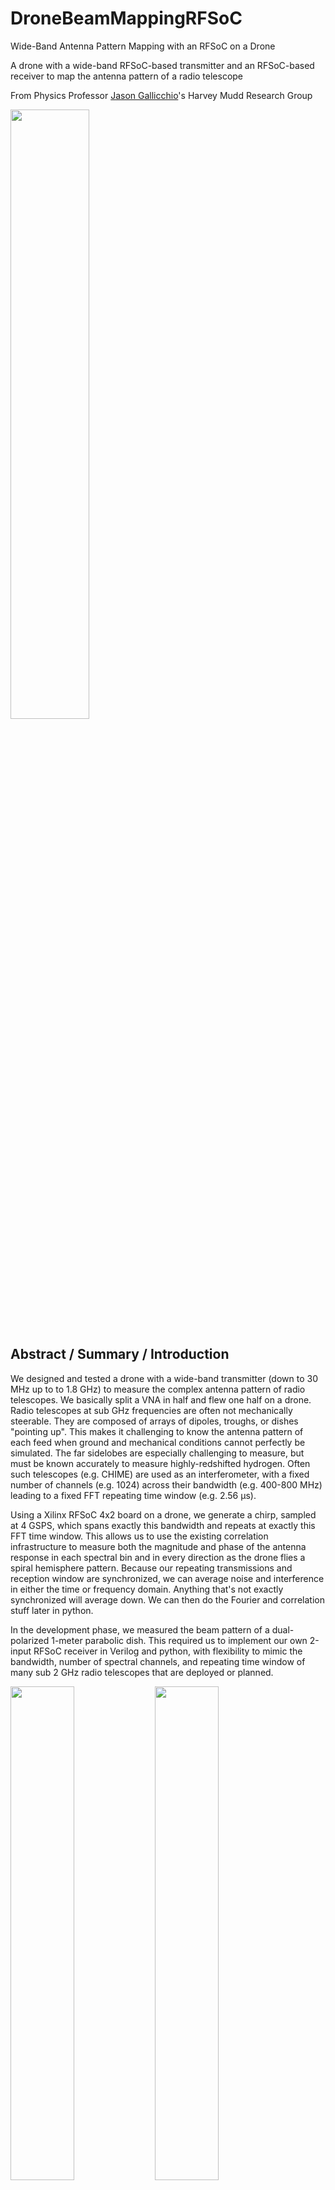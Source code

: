 # DroneBeamMappingRFSoC

Wide-Band Antenna Pattern Mapping with an RFSoC on a Drone

A drone with a wide-band RFSoC-based transmitter and an RFSoC-based receiver to map the antenna pattern of a radio telescope

From Physics Professor [Jason Gallicchio](https://www.hmc.edu/physics/faculty-staff/gallicchio/)'s Harvey Mudd Research Group

<img src="images/drone_in_air.jpg" width="50%"/>

## Abstract / Summary / Introduction

We designed and tested a drone with a wide-band transmitter (down to 30 MHz up to to 1.8 GHz) to measure the complex antenna pattern of radio telescopes. We basically split a VNA in half and flew one half on a drone. Radio telescopes at sub GHz frequencies are often not mechanically steerable. They are composed of arrays of dipoles, troughs, or dishes "pointing up". This makes it challenging to know the antenna pattern of each feed when ground and mechanical conditions cannot perfectly be simulated. The far sidelobes are especially challenging to measure, but must be known accurately to measure highly-redshifted hydrogen. Often such telescopes (e.g. CHIME) are used as an interferometer, with a fixed number of channels (e.g. 1024) across their bandwidth (e.g. 400-800 MHz) leading to a fixed FFT repeating time window (e.g. 2.56 µs).

Using a Xilinx RFSoC 4x2 board on a drone, we generate a chirp, sampled at 4 GSPS, which spans exactly this bandwidth and repeats at exactly this FFT time window. This allows us to use the existing correlation infrastructure to measure both the magnitude and phase of the antenna response in each spectral bin and in every direction as the drone flies a spiral hemisphere pattern. Because our repeating transmissions and reception window are synchronized, we can average noise and interference in either the time or frequency domain. Anything that's not exactly synchronized will average down. We can then do the Fourier and correlation stuff later in python.

In the development phase, we measured the beam pattern of a dual-polarized 1-meter parabolic dish. This required us to implement our own 2-input RFSoC receiver in Verilog and python, with flexibility to mimic the bandwidth, number of spectral channels, and repeating time window of many sub 2 GHz radio telescopes that are deployed or planned.


<img src="images/payload_RFSoC_antenna_from_above.jpg" width="45%"/>
<img src="images/payload_RFSoC_antenna_from_side.jpg" width="45%"/>

Our portable, pretend radio telescope for on-campus testing:

<img src="images/dish_antenna_inside.jpg" width="45%"/>

## GNURadio Prototype

The GNURadio prototype is [Zadoff_Chu_Demonstrator.grc](./Zadoff_Chu_Demonstrator.grc) and includes a simple embedded python function definition to generate the chirp: a [Zadoff Chu Sequence](https://en.wikipedia.org/wiki/Zadoff%E2%80%93Chu_sequence) at startup.

The GNURadio prototype, by default, runs on a USRP B210 at a complex sample rate of 25 MSPS and therefore a bandwidth of 25 MHz, centered around 915 MHz (adjustable with a slider).  This compares to the RFSoC bandwidth of 2 GHz --- a factor of 80 wider. The signal processing math is otherwise identical, though no averaging is currently being done in the GNURadio prototype.

<img src="images/Photo_GNURadio_Zadoff_Chu_Demonstrator_flowgraph.jpg" width="90%"/>

<img src="images/Screenshot_GNURadio_Zadoff_Chu_Demonstrator_flowgraph.png" width="90%"/>

<img src="images/Screenshot_GNURadio_Zadoff_Chu_Demonstrator_running.png" width="90%"/>


The GNURadio prototype only took an hour or two to make, but demonstrates:
* You can see the correlation go down as you make the polarization of the antennas less parallel.
* You can see the phase change when you move the antennas *even a fraction of a centimeter* closer or farther away (for a 30 cm wavelength).
* You change the central frequency to operate at the edge of the bandpass filter and see the cutoff in the cross spectrum.
* I even do a version of the RFSoC's accumulate and dump in the time domain, though in the GNU Radi prototype, it's really an IIR filter with a slider as a parameter that, by default, averages around the last 100 capture windows with exponentially-falling weights in the past.

Unfortunately, there are challenges with the hardware:
* The DC compensation screws up the spectrum around the carrier. The rolloff near the edges makes that response not ideal. I should only transmit well within only the upper or lower half of the B210's band.
* Every time I get an underrun, the offset between transmit and receive resets to some arbitrary number of samples. I can manually "tune it out" each time this happens.

## Overview of FPGA Verilog and Python

Both the transmitter and receiver use the same FPGA image from the same PYNQ-based microSD card image running on RFSoC 4x2 boards. One board can be used for both tranmsit and receive in the lab without the hastle of GPSDO synchronization.

The starting point was RFSoC-MTS <https://github.com/Xilinx/RFSoC-MTS>, the RFSOC-PYNQ Multi-Tile Synchronization Overlay running on the RFSoC4x2. Yes, it synchronizes the tiles, but it also is a simple project where you can 
* write samples to 2 FPGA RAMs (one for each DAC) as if they were 2 int16 numpy arrays, then
* trigger repeated transmits, squirting the samples out of the 2 DACs at 4 GSPS with no gaps, while
* capturing samples from up to 3 ADCs into 2 FPGA RAMs that are acceessed as3 int16 arrays

I made the following changes:
* We don't need to output or capture the entire array. Instead, you can write a `nSamples` in python which will cause the output to repeat after fewer samples. It must remain a multiple of 16 because the DACs are fed in parallel in groups of 16 samples. This one change is all that is needed for the transmitter, and it can be implimented entire by editing the block diagram in Vivado.
* For the receiver, I don't do any channelization or cross correlation in Verilog. Instead, I implimented a simple [AccumulateAndDump.v](AccumulateAndDump.v) Verilog block. This is an int32 array at least `nSamples` long that gets filled up to the number of samples specified (again a multiple of 16, often lastnig a few µs), after which the next `nSamples` get added to the first group. The process repeats `nAccumulate` times (often lasting 1-100 ms). Then the whole array gets dumped to a python-visible memory location to be read out while the next sample starts the following accumulation cycle, all without gaps. There is a dump counter, overflow flags, and other flags to let python know if it was too slow and missed a dump.

<img src="images/Screenshot_MTS_heir_dac_play_numSampleVectors.png" width="50%"/>

<img src="images/ScreenshotAccumulateAndDump.png" width="50%"/>

The python also started with the RFSoC-MTS example notebook [rfsocMTS.ipynb](https://github.com/Xilinx/RFSoC-MTS/blob/main/boards/RFSoC4x2/notebooks/rfsocMTS.ipynb) with additions for my verilog modifications above, along with generation of the custom chirp --- specifically a [Zadoff-Chu (ZC) sequence](https://en.wikipedia.org/wiki/Zadoff%E2%80%93Chu_sequence) --- and FFT processing of the accumulated dump.

When used to take data on a drone, the series of accumulated dumps are stored with timestamps for later combination with the logs from the PX4 flight control software.

## Drone Platform and Parameter Configuration

Our platform is a [Tarot X6 Hexacopter](https://www.foxtechfpv.com/tarot-x6-hexacopter-frame-p-1945.html) with a [Cube Orange](https://docs.px4.io/main/en/flight_controller/cubepilot_cube_orange.html) running [PX4](https://docs.px4.io/). We get accurate yaw orientation from dual [SparkFun uBlox ZED-F9P](https://www.sparkfun.com/sparkfun-gps-rtk-sma-breakout-zed-f9p-qwiic.html) units.

Our custom payload includes an [RFSoC 4x2](https://www.realdigital.org/hardware/rfsoc-4x2) board, a [Aaronia BicoLOG 30100](https://aaronia.com/en/emv-antenne-bicolog-30100) antenna, a [Leo Bodnar LBE-1421 GPSDO](https://www.leobodnar.com/shop/index.php?main_page=product_info&products_id=399), and various RF filters and amplifiers.

## Drone flight path planning


## Beam Mapping Analysis Notebook

# Notes

### Example Radio Telescopes

* CHIME 400–800 MHz  red-shifted hydrogen, pulsars, fast radio bursts.
* CHORD 300-1500 MHz 
* HERA 50–200 MHz
* HIRAX 400–800 MHz
* MWA 70–300 MHz 256 array of 16-element dual-polarisation
* LOFAR 10–240 MHz array of dipole antennas at 1.25 to 30m
* PAPER 100–200 MHz Thirty-two crossed-dipole


